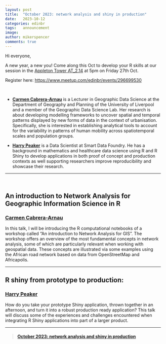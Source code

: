 ```yaml
---
layout: post
title:  "October 2023: network analysis and shiny in production"
date:   2023-10-12
categories: edinbr
tags:   announcement
image:
author: mikerspencer
comments: true
---
```




Hi everyone,
<br/>

A new year, a new you! Come along this Oct to develop your R skills at our session in the [Appleton Tower AT_2.14](https://www.ed.ac.uk/timetabling-examinations/timetabling/room-bookings/bookable-rooms3/room/0201_02_2.14) at 5pm on Friday 27th Oct.

Register here: <https://www.meetup.com/edinbr/events/296699530>

<br/>


* **[Carmen Cabrera-Arnau](https://www.liverpool.ac.uk/environmental-sciences/staff/carmen-cabrera-arnau/)** is a Lecturer in Geographic Data Science at the Department of Geography and Planning of the University of Liverpool and a member of the Geographic Data Science Lab. Her research is about developing modelling frameworks to uncover spatial and temporal patterns displayed by new forms of data in the context of urbanisation. Specifically, she is interested in establishing analytical tools to account for the variability in patterns of human mobility across spatiotemporal scales and population groups.

* **[Harry Peaker](https://www.linkedin.com/in/harry-peaker-56442278/)** is a Data Scientist at Smart Data Foundry. He has a background in mathematics and healthcare data science using R and R Shiny to develop applications in both proof of concept and production contexts as well supporting researchers improve reproducibility and showcase their research.


---

<br/>

## An introduction to Network Analysis for Geographic Information Science in R

### [Carmen Cabrera-Arnau](https://www.liverpool.ac.uk/environmental-sciences/staff/carmen-cabrera-arnau/)

In this talk, I will be introducing the R computational notebooks of a workshop called “An introduction to Network Analysis for GIS”. The workshop offers an overview of the most fundamental concepts in network analysis, some of which are particularly relevant when working with geospatial data. These concepts are illustrated via some examples using the African road network based on data from OpenStreetMap and Africapolis.

---

## R shiny from prototype to production:

### [Harry Peaker](https://www.linkedin.com/in/harry-peaker-56442278/)

How do you take your prototype Shiny application, thrown together in an afternoon, and turn it into a robust production ready application? This talk will discuss some of the experiences and challenges encountered when integrating R Shiny applications into part of a larger product.


---


<blockquote class="embedly-card"><h4><a href="https://www.meetup.com/edinbr/events/296699530">October 2023: network analysis and shiny in production</h4></blockquote><script async src="//cdn.embedly.com/widgets/platform.js" charset="UTF-8"></script>

<br/>

